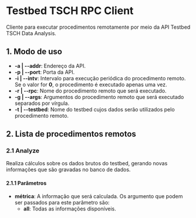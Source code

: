 # Testbed TSCH RPC Client

Cliente para executar procedimentos remotamente por meio da API Testbed TSCH Data Analysis.

## 1. Modo de uso

* **-a | --addr**: Endereço da API.
* **-p | --port**: Porta da API.
* **-i | --intv**: Intervalo para execução periódica do procedimento remoto. Se o valor for **0**, o procedimento é executado apenas uma vez.
* **-r | --rpc**: Nome do procedimento remoto que será executado.
* **-g | --args**: Argumentos do procedimento remoto que será executado separados por vírgula.
* **-t | --testbed**: Nome do testbed cujos dados serão utilizados pelo procedimento remoto.

## 2. Lista de procedimentos remotos

### 2.1 Analyze

Realiza cálculos sobre os dados brutos do testbed, gerando novas informações que são gravadas no banco de dados.

#### 2.1.1 Parâmetros

* **métrica**: A informação que será calculada. Os argumento que podem ser passados para este parâmetro são: 
    * **all**: Todas as informações disponíveis.
